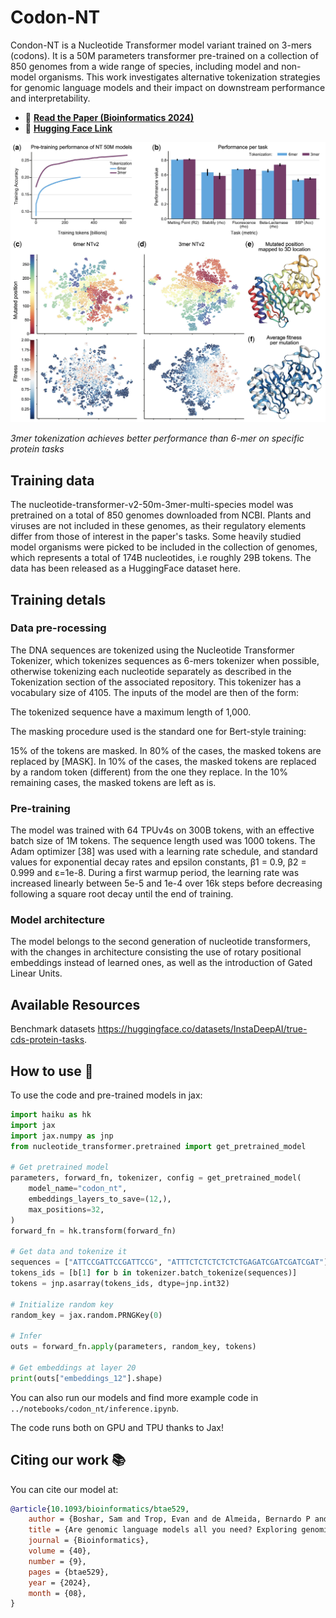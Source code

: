 # Codon-NT

Condon-NT is a Nucleotide Transformer model variant trained on 3-mers (codons). 
It is a 50M parameters transformer pre-trained on a collection of 850 genomes from a wide range of species, including model and non-model organisms. 
This work investigates alternative tokenization strategies for genomic language models and their impact on downstream performance and interpretability.

* 📜 **[Read the Paper (Bioinformatics 2024)](https://academic.oup.com/bioinformatics/article/40/9/btae529/7745814)**
* 🤗 **[Hugging Face Link](https://huggingface.co/InstaDeepAI/nucleotide-transformer-v2-50m-3mer-multi-species)**

<img src="../imgs/codon_nt.png" alt= "Performance of Codon-NT" width="600">

*3mer tokenization achieves better performance than 6-mer on specific protein tasks*

## Training data

The nucleotide-transformer-v2-50m-3mer-multi-species model was pretrained on a total of 850 genomes downloaded from NCBI. Plants and viruses are not included in these genomes, as their regulatory elements differ from those of interest in the paper's tasks. Some heavily studied model organisms were picked to be included in the collection of genomes, which represents a total of 174B nucleotides, i.e roughly 29B tokens. The data has been released as a HuggingFace dataset here.

## Training detals

### Data pre-rocessing
The DNA sequences are tokenized using the Nucleotide Transformer Tokenizer, which tokenizes sequences as 6-mers tokenizer when possible, otherwise tokenizing each nucleotide separately as described in the Tokenization section of the associated repository. This tokenizer has a vocabulary size of 4105. The inputs of the model are then of the form:

<CLS> <ACGTGT> <ACGTGC> <ACGGAC> <GACTAG> <TCAGCA>

The tokenized sequence have a maximum length of 1,000.

The masking procedure used is the standard one for Bert-style training:

15% of the tokens are masked.
In 80% of the cases, the masked tokens are replaced by [MASK].
In 10% of the cases, the masked tokens are replaced by a random token (different) from the one they replace.
In the 10% remaining cases, the masked tokens are left as is.

### Pre-training
The model was trained with 64 TPUv4s on 300B tokens, with an effective batch size of 1M tokens. The sequence length used was 1000 tokens. The Adam optimizer [38] was used with a learning rate schedule, and standard values for exponential decay rates and epsilon constants, β1 = 0.9, β2 = 0.999 and ε=1e-8. During a first warmup period, the learning rate was increased linearly between 5e-5 and 1e-4 over 16k steps before decreasing following a square root decay until the end of training.

### Model architecture
The model belongs to the second generation of nucleotide transformers, with the changes in architecture consisting the use of rotary positional embeddings instead of learned ones, as well as the introduction of Gated Linear Units.

## Available Resources

Benchmark datasets https://huggingface.co/datasets/InstaDeepAI/true-cds-protein-tasks.

## How to use 🚀

To use the code and pre-trained models in jax:

```python
import haiku as hk
import jax
import jax.numpy as jnp
from nucleotide_transformer.pretrained import get_pretrained_model

# Get pretrained model
parameters, forward_fn, tokenizer, config = get_pretrained_model(
    model_name="codon_nt",
    embeddings_layers_to_save=(12,),
    max_positions=32,
)
forward_fn = hk.transform(forward_fn)

# Get data and tokenize it
sequences = ["ATTCCGATTCCGATTCCG", "ATTTCTCTCTCTCTCTGAGATCGATCGATCGAT"]
tokens_ids = [b[1] for b in tokenizer.batch_tokenize(sequences)]
tokens = jnp.asarray(tokens_ids, dtype=jnp.int32)

# Initialize random key
random_key = jax.random.PRNGKey(0)

# Infer
outs = forward_fn.apply(parameters, random_key, tokens)

# Get embeddings at layer 20
print(outs["embeddings_12"].shape)
```
You can also run our models and find more example code in `../notebooks/codon_nt/inference.ipynb`.

The code runs both on GPU and TPU thanks to Jax!

## Citing our work 📚

You can cite our model at:

```bibtex
@article{10.1093/bioinformatics/btae529,
    author = {Boshar, Sam and Trop, Evan and de Almeida, Bernardo P and Copoiu, Liviu and Pierrot, Thomas},
    title = {Are genomic language models all you need? Exploring genomic language models on protein downstream tasks},
    journal = {Bioinformatics},
    volume = {40},
    number = {9},
    pages = {btae529},
    year = {2024},
    month = {08},
}
```
